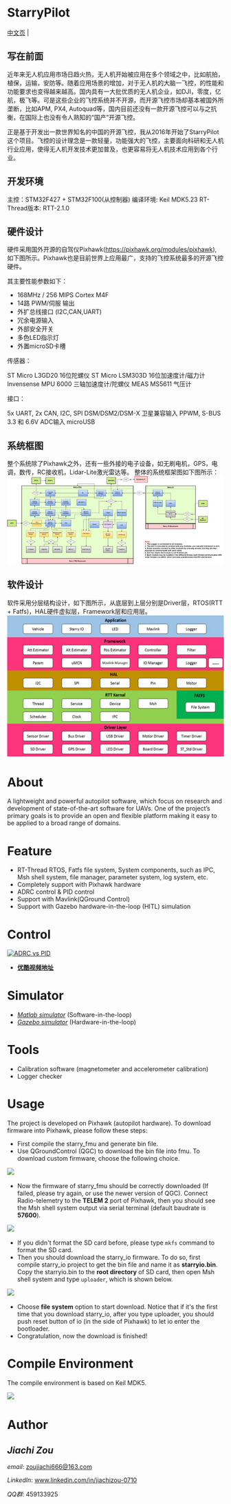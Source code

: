 StarryPilot
============================

[中文页](中文说明.md) |

## 写在前面
近年来无人机应用市场日趋火热，无人机开始被应用在多个领域之中，比如航拍，植保，运输，安防等。随着应用场景的增加，对于无人机的大脑一飞控，的性能和功能要求也变得越来越高。国内具有一大批优质的无人机企业，如DJI，零度，亿航，极飞等。可是这些企业的飞控系统并不开源，而开源飞控市场却基本被国外所垄断，比如APM, PX4, Autoquad等，国内目前还没有一款开源飞控可以与之抗衡，在国际上也没有令人熟知的“国产”开源飞控。

正是基于开发出一款世界知名的中国的开源飞控，我从2016年开始了StarryPilot这个项目。飞控的设计理念是一款轻量，功能强大的飞控，主要面向科研和无人机行业应用，使得无人机开发技术更加普及，也更容易将无人机技术应用到各个行业。

## 开发环境

主控：STM32F427 + STM32F100(从控制器)
编译环境: Keil MDK5.23
RT-Thread版本: RTT-2.1.0

## 硬件设计

硬件采用国外开源的自驾仪Pixhawk(https://pixhawk.org/modules/pixhawk), 如下图所示。Pixhawk也是目前世界上应用最广，支持的飞控系统最多的开源飞控硬件。

其主要性能参数如下：

- 168MHz / 256 MIPS Cortex M4F
- 14路 PWM/伺服 输出
- 外扩总线接口 (I2C,CAN,UART)
- 冗余电源输入
- 外部安全开关
- 多色LED指示灯
- 外置microSD卡槽

传感器：

ST Micro L3GD20 16位陀螺仪
ST Micro LSM303D 16位加速度计/磁力计
Invensense MPU 6000 三轴加速度计/陀螺仪
MEAS MS5611 气压计

接口：

5x UART, 2x CAN, I2C, SPI
DSM/DSM2/DSM-X 卫星兼容输入
PPWM, S-BUS
3.3 和 6.6V ADC输入
microUSB

## 系统框图

整个系统除了Pixhawk之外，还有一些外接的电子设备，如无刷电机，GPS，电调，数传，RC接收机，Lidar-Lite激光雷达等。
整体的系统框架图如下图所示：
![系统框图](https://github.com/TJUUAVLaboratory/StarryPilot/blob/master/docs/images/%E7%B3%BB%E7%BB%9F%E6%A1%86%E5%9B%BE.jpg)

## 软件设计
软件采用分层结构设计，如下图所示，从底层到上层分别是Driver层，RTOS(RTT + Fatfs)，HAL硬件虚拟层，Framework层和应用层。
![软件框图](https://github.com/TJUUAVLaboratory/StarryPilot/blob/master/docs/images/%E8%BD%AF%E4%BB%B6%E8%AE%BE%E8%AE%A1.jpg)

# About
A lightweight and powerful autopilot software, which focus on research and development of state-of-the-art software for UAVs. One of the project’s primary goals is to provide an open and flexible platform making it easy to be applied to a broad range of domains.

# Feature
- RT-Thread RTOS, Fatfs file system, System components, such as IPC, Msh shell system, file manager, parameter system, log system, etc.
- Completely support with Pixhawk hardware
- ADRC control & PID control
- Support with Mavlink(QGround Control)
- Support with Gazebo hardware-in-the-loop (HITL) simulation

# Control
[![ADRC vs PID](docs/images/adrc_video_demo.png)](https://www.youtube.com/watch?v=77-_nF-qqpA&t=63s)

- [**优酷视频地址**](https://v.youku.com/v_show/id_XMzY2Njg4ODk4NA==.html?spm=a2hzp.8244740.0.0)

# Simulator
- [*Matlab simulator*](https://github.com/JcZou/matlab_quadsim) (Software-in-the-loop)
- [*Gazebo simulator*](https://github.com/JcZou/gazebo_quadsim) (Hardware-in-the-loop)

# Tools
- Calibration software (magnetometer and accelerometer calibration)
- Logger checker

# Usage
The project is developed on Pixhawk (autopilot hardware). To download firmware into Pixhawk, please follow these steps:
- First compile the starry_fmu and generate bin file.
- Use QGroundControl (QGC) to download the bin file into fmu. To download custom firmware, choose the following choice.

![](docs/images/fmu_download.png)

- Now the firmware of starry_fmu should be correctly downloaded (If failed, please try again, or use the newer version of QGC). Connect Radio-telemetry to the **TELEM 2** port of Pixhawk, then you should see the Msh shell system output via serial terminal (default baudrate is **57600**).

![](docs/images/msh.png)

- If you didn't format the SD card before, please type `mkfs` command to format the SD card.
- Then you should download the starry_io firmware. To do so, first compile starry_io project to get the bin file and name it as **starryio.bin**. Copy the starryio.bin to the **root directory** of SD card, then open Msh shell system and type `uploader`, which is shown below.

![](docs/images/io_download.png)

- Choose **file system** option to start download. Notice that if it's the first time that you download starry_io, after you type uploader, you should push reset button of io (in the side of Pixhawk) to let io enter the bootloader.
- Congratulation, now the download is finished!

# Compile Environment
The compile environment is based on Keil MDK5.

![](docs/images/mdk5.png)

# Author
*Jiachi Zou*
---------------------------
*email*: zoujiachi666@163.com 

*LinkedIn*: www.linkedin.com/in/jiachizou-0710

*QQ群*: 459133925
